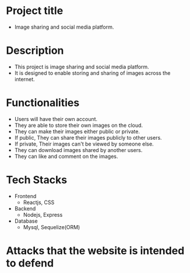 # Project title

- Image sharing and social media platform.

# Description

- This project is image sharing and social media platform. 
- It is designed to enable storing and sharing of images across the internet.


# Functionalities
- Users will have their own account.
- They are able to store their own images
  on the cloud.
- They can make their images either public or private.
- If public, They can share their images publicly to other users.
- If private, Their images can't be viewed by someone else.
- They can download images shared by another users.
- They can like and comment on the images.

# Tech Stacks
- Frontend
  - Reactjs, CSS
- Backend
  - Nodejs, Express
- Database
  - Mysql, Sequelize(ORM)
  
# Attacks that the website is intended to defend

